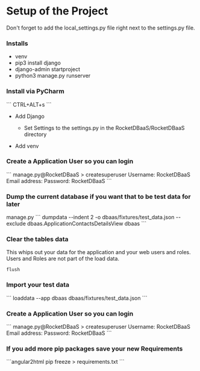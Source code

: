 <h1>Setup of the Project</h1>

Don't forget to add the local_settings.py file right next to the settings.py file.

<h3>Installs</h3>

 * venv
 * pip3 install django
 * django-admin startproject
 * python3 manage.py runserver

<h3>Install via PyCharm</h3>
```
CTRL+ALT+s
```

* Add Django
  * Set Settings to the settings.py in the RocketDBaaS/RocketDBaaS directory

* Add venv

<h3>Create a Application User so you can login</h3>
```
manage.py@RocketDBaaS > createsuperuser
Username:  RocketDBaaS
Email address:
Password:  RocketDBaaS
```

<h3>Dump the current database if you want that to be test data for later</h3>
manage.py 
```
  dumpdata --indent 2 -o dbaas/fixtures/test_data.json --exclude dbaas.ApplicationContactsDetailsView dbaas
```

<h3>Clear the tables data</h3>

This whips out your data for the application and your web users and roles.  Users and Roles are not part of the load data.
```
flush
```

<h3>Import your test data</h3>
```
    loaddata --app dbaas dbaas/fixtures/test_data.json
```

<h3>Create a Application User so you can login</h3>
```
manage.py@RocketDBaaS > createsuperuser
Username:  RocketDBaaS
Email address:
Password:  RocketDBaaS
```

<h3>If you add more pip packages save your new Requirements</h3>
```angular2html
pip freeze > requirements.txt
```